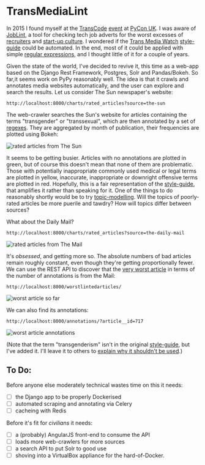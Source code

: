 # TransMediaLint

In 2015 I found myself at the [TransCode](http://trans-code.org/) [event](http://2015.pyconuk.org/transcode/) at
[PyCon UK](http://pyconuk.org). I was aware of [JobLint](http://joblint.org/), a tool for checking tech job
adverts for the worst excesses of [recruiters](https://i.pinimg.com/originals/8c/58/4c/8c584c601031ce0f863cb0f8b8e71887.jpg)
and [start-up culture](https://pbs.twimg.com/media/CfNJTAHWAAAik5I.png). I wondered if the
[Trans Media Watch](http://www.transmediawatch.org/)
[style-guide](http://www.transmediawatch.org/Documents/Media%20Style%20Guide.pdf) could be automated.
In the end, most of it could be applied with simple
[regular expressions](https://pbs.twimg.com/media/Cr7mS_OWcAA7Hzt.jpg), and I thought little of it for a
couple of years.

Given the state of the world, I've decided to revive it, this time as a web-app based on the
Django Rest Framework, Postgres, Solr and Pandas/Bokeh. So far,it seems work on PyPy reasonably well.
The idea is that it crawls and annotates media websites automatically, and the user can explore and
search the results. Let us consider The Sun newspaper's website: 

```http://localhost:8000/charts/rated_articles?source=the-sun```

The web-crawler searches the Sun's website for articles containing the terms "transgender" or "transsexual",
which are then annotated by a set of
[regexes](https://github.com/augeas/TransMediaLint/blob/master/transmedialint/tmw_style_guide/rules.py).
They are aggregated by month of publication, their frequencies are plotted using Bokeh:

![rated articles from The Sun](https://github.com/augeas/TransMediaLint/raw/master/img/rated_sun_articles.png)

It seems to be getting busier.
Articles with no annotations are plotted in green, but of course this doesn't mean that none of them are
problematic. Those with potentially inappropriate commonly used medical or legal terms are plotted in
yellow, inaccurate, inappropriate or downright offensive terms are plotted in red. Hopefully, this is a
fair representation of the
[style-guide](http://www.transmediawatch.org/Documents/Media%20Style%20Guide.pdf), that amplifies it rather
than speaking for it. One of the things to do reasonably shortly would be to try
[topic-modelling](https://radimrehurek.com/gensim/). Will the topics of poorly-rated
articles be more puerile and tawdry? How will topics differ between sources?

What about the Daily Mail?

```http://localhost:8000/charts/rated_articles?source=the-daily-mail```

![rated articles from The Mail](https://github.com/augeas/TransMediaLint/raw/master/img/rated_mail_articles.png)

It's *obsessed*, and getting more so. The absolute numbers of bad articles remain
roughly constant, even though they're getting proportionally fewer. We can use the
REST API to discover that the
[very worst article](http://www.dailymail.co.uk/news/article-2921528/The-man-s-TWO-sex-changes-Incredible-story-Walt-Laura-REVERSED-operation-believes-surgeons-quick-operate.html)
in terms of the number of annotations is from the Mail:

```http://localhost:8000/worstlintedarticles/```

![worst article so far](https://github.com/augeas/TransMediaLint/raw/master/img/worst_mail.png)

We can also find its annotations:

```http://localhost:8000/annotations/?article__id=717```

![worst article annotations](https://github.com/augeas/TransMediaLint/blob/master/img/worst_mail_annots.png)

(Note that the term "transgenderism" isn't in the original
[style-guide](http://www.transmediawatch.org/Documents/Media%20Style%20Guide.pdf), but
I've added it. I'll leave it to others to
[explain why it shouldn't be used](https://www.quora.com/Is-transgenderism-the-correct-word-to-use-in-regards-to-trans-people).)

## To Do:

Before anyone else moderately technical wastes time on this it needs:

- [ ] the Django app to be properly Dockerised
- [ ] automated scraping and annotating via Celery
- [ ] cacheing with Redis

Before it's fit for *civilians* it needs:

- [ ] a (probably) AngularJS front-end to consume the API
- [ ] loads more web-crawlers for more sources
- [ ] a search API to put Solr to good use
- [ ] shoving into a VirtualBox appliance for the hard-of-Docker.
